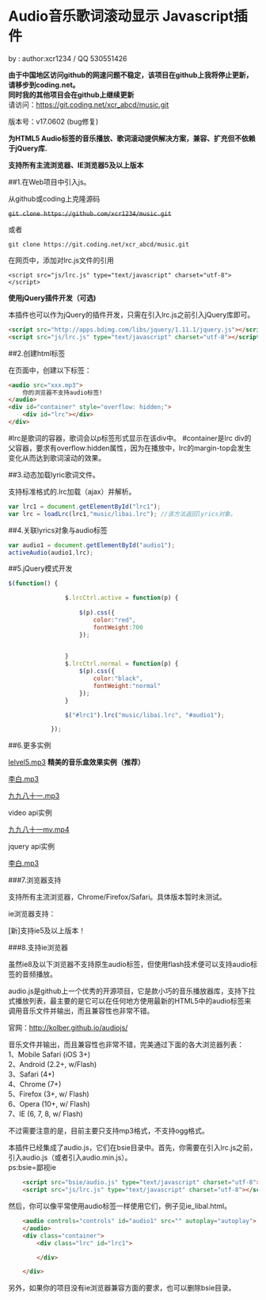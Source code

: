 # Audio音乐歌词滚动显示 Javascript插件

by : author:xcr1234 / QQ 530551426

__由于中国地区访问github的网速问题不稳定，该项目在github上我将停止更新，请移步到coding.net。__  
__同时我的其他项目会在github上继续更新__  
请访问：https://git.coding.net/xcr_abcd/music.git  

版本号：v17.0602  (bug修复)

**为HTML5 Audio标签的音乐播放、歌词滚动提供解决方案，兼容、扩充但不依赖于jQuery库.**

**支持所有主流浏览器、IE浏览器5及以上版本**

##1.在Web项目中引入js。

从github或coding上克隆源码

~~`git clone https://github.com/xcr1234/music.git`~~

或者

`git clone https://git.coding.net/xcr_abcd/music.git`


在网页中，添加对lrc.js文件的引用

`<script src="js/lrc.js" type="text/javascript" charset="utf-8"></script>`

__使用jQuery插件开发（可选)__

本插件也可以作为jQuery的插件开发，只需在引入lrc.js之前引入jQuery库即可。


```html
<script src="http://apps.bdimg.com/libs/jquery/1.11.1/jquery.js"></script>
<script src="js/lrc.js" type="text/javascript" charset="utf-8"></script>
```
##2.创建html标签

在页面中，创建以下标签：
```html
<audio src="xxx.mp3">
	你的浏览器不支持audio标签!
</audio>
<div id="container" style="overflow: hidden;">
	<div id="lrc"></div>
</div>
```

\#lrc是歌词的容器，歌词会以p标签形式显示在该div中。
\#container是lrc div的父容器，要求有overflow:hidden属性，因为在播放中，lrc的margin-top会发生变化从而达到歌词滚动的效果。

##3.动态加载lyric歌词文件。

支持标准格式的.lrc加载（ajax）并解析。

```javascript
var lrc1 = document.getElementById("lrc1");
var lrc = loadLrc(lrc1,"music/libai.lrc"); //该方法返回lyrics对象。

```

##4.关联lyrics对象与audio标签

```javascript
var audio1 = document.getElementById("audio1");
activeAudio(audio1,lrc);
```

##5.jQuery模式开发

```javascript
$(function() {

				$.lrcCtrl.active = function(p) {
					
					$(p).css({
						color:"red",
						fontWeight:700
					});

					
				}
				$.lrcCtrl.normal = function(p) {
					$(p).css({
						color:"black",
						fontWeight:"normal"
					});
				}

				$("#lrc1").lrc("music/libai.lrc", "#audio1");

			});
```

##6.更多实例



[lelvel5.mp3](http://xcr_abcd.coding.me/music/music.html) **精美的音乐盒效果实例（推荐）**  


[李白.mp3](http://xcr_abcd.coding.me/music/libai.html)  

[九九八十一.mp3](http://xcr_abcd.coding.me/music/81.html)  

video api实例

[九九八十一mv.mp4](http://xcr_abcd.coding.me/music/video.html)  

jquery api实例

[李白.mp3](http://xcr_abcd.coding.me/music/jq-libai.html)  


###7.浏览器支持

支持所有主流浏览器，Chrome/Firefox/Safari。具体版本暂时未测试。  

ie浏览器支持：  
  
[新]支持ie5及以上版本！

###8.支持ie浏览器

虽然ie8及以下浏览器不支持原生audio标签，但使用flash技术便可以支持audio标签的音频播放。  

audio.js是github上一个优秀的开源项目，它是款小巧的音乐播放器库，支持下拉式播放列表，最主要的是它可以在任何地方使用最新的HTML5中的audio标签来调用音乐文件并输出，而且兼容性也非常不错。    

官网：http://kolber.github.io/audiojs/

音乐文件并输出，而且兼容性也非常不错，完美通过下面的各大浏览器列表：  
1、Mobile Safari (iOS 3+)  
2、Android (2.2+, w/Flash)  
3、Safari (4+)  
4、Chrome (7+)  
5、Firefox (3+, w/ Flash)  
6、Opera (10+, w/ Flash)  
7、IE (6, 7, 8, w/ Flash)  

不过需要注意的是，目前主要只支持mp3格式，不支持ogg格式。

本插件已经集成了audio.js，它们在bsie目录中。首先，你需要在引入lrc.js之前，引入audio.js（或者引入audio.min.js）。  
ps:bsie=鄙视ie    

```html
	<script src="bsie/audio.js" type="text/javascript" charset="utf-8"></script>
	<script src="js/lrc.js" type="text/javascript" charset="utf-8"></script>
```
  
然后，你可以像平常使用audio标签一样使用它们，例子见ie_libal.html。  

```html 
    <audio controls="controls" id="audio1" src="" autoplay="autoplay">
    </audio>
	<div class="container">
		<div class="lrc" id="lrc1">

		</div>

    </div>
```  

另外，如果你的项目没有ie浏览器兼容方面的要求，也可以删除bsie目录。  



